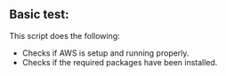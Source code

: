 


## Basic test:

This script does the following:

- Checks if AWS is setup and running properly. 
- Checks if the required packages have been installed. 
